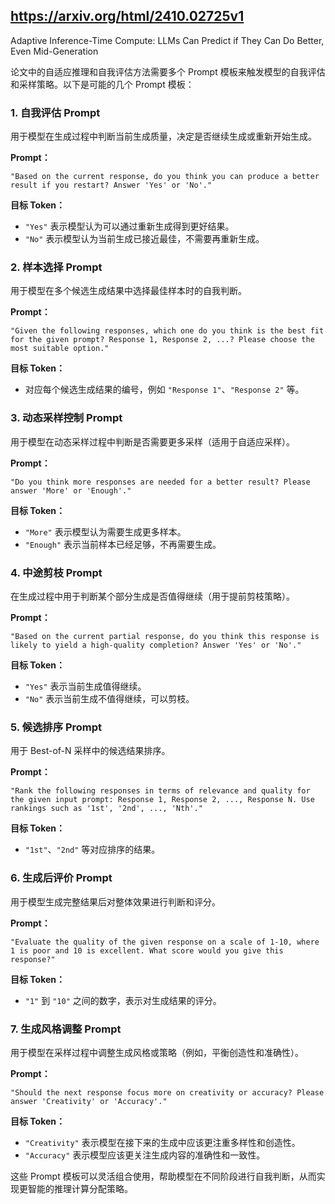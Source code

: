 ## https://arxiv.org/html/2410.02725v1
Adaptive Inference-Time Compute: LLMs Can Predict if They Can Do Better, Even Mid-Generation

论文中的自适应推理和自我评估方法需要多个 Prompt 模板来触发模型的自我评估和采样策略。以下是可能的几个 Prompt 模板：

### 1. **自我评估 Prompt**
用于模型在生成过程中判断当前生成质量，决定是否继续生成或重新开始生成。

**Prompt：**
```
"Based on the current response, do you think you can produce a better result if you restart? Answer 'Yes' or 'No'."
```

**目标 Token：**
- `"Yes"` 表示模型认为可以通过重新生成得到更好结果。
- `"No"` 表示模型认为当前生成已接近最佳，不需要再重新生成。

### 2. **样本选择 Prompt**
用于模型在多个候选生成结果中选择最佳样本时的自我判断。

**Prompt：**
```
"Given the following responses, which one do you think is the best fit for the given prompt? Response 1, Response 2, ...? Please choose the most suitable option."
```

**目标 Token：**
- 对应每个候选生成结果的编号，例如 `"Response 1"`、`"Response 2"` 等。

### 3. **动态采样控制 Prompt**
用于模型在动态采样过程中判断是否需要更多采样（适用于自适应采样）。

**Prompt：**
```
"Do you think more responses are needed for a better result? Please answer 'More' or 'Enough'."
```

**目标 Token：**
- `"More"` 表示模型认为需要生成更多样本。
- `"Enough"` 表示当前样本已经足够，不再需要生成。

### 4. **中途剪枝 Prompt**
在生成过程中用于判断某个部分生成是否值得继续（用于提前剪枝策略）。

**Prompt：**
```
"Based on the current partial response, do you think this response is likely to yield a high-quality completion? Answer 'Yes' or 'No'."
```

**目标 Token：**
- `"Yes"` 表示当前生成值得继续。
- `"No"` 表示当前生成不值得继续，可以剪枝。

### 5. **候选排序 Prompt**
用于 Best-of-N 采样中的候选结果排序。

**Prompt：**
```
"Rank the following responses in terms of relevance and quality for the given input prompt: Response 1, Response 2, ..., Response N. Use rankings such as '1st', '2nd', ..., 'Nth'."
```

**目标 Token：**
- `"1st"`、`"2nd"` 等对应排序的结果。

### 6. **生成后评价 Prompt**
用于模型生成完整结果后对整体效果进行判断和评分。

**Prompt：**
```
"Evaluate the quality of the given response on a scale of 1-10, where 1 is poor and 10 is excellent. What score would you give this response?"
```

**目标 Token：**
- `"1"` 到 `"10"` 之间的数字，表示对生成结果的评分。

### 7. **生成风格调整 Prompt**
用于模型在采样过程中调整生成风格或策略（例如，平衡创造性和准确性）。

**Prompt：**
```
"Should the next response focus more on creativity or accuracy? Please answer 'Creativity' or 'Accuracy'."
```

**目标 Token：**
- `"Creativity"` 表示模型在接下来的生成中应该更注重多样性和创造性。
- `"Accuracy"` 表示模型应该更关注生成内容的准确性和一致性。

这些 Prompt 模板可以灵活组合使用，帮助模型在不同阶段进行自我判断，从而实现更智能的推理计算分配策略。